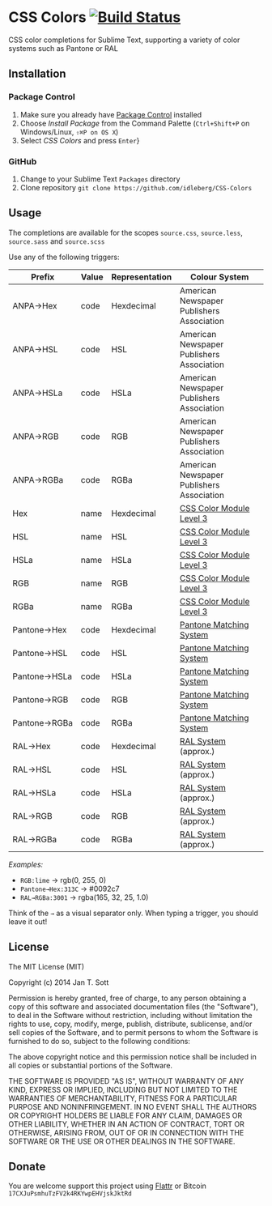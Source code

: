 # CSS Colors [![Build Status](https://secure.travis-ci.org/idleberg/CSS-Colors.png)](http://travis-ci.org/idleberg/CSS-Colors)

CSS color completions for Sublime Text, supporting a variety of color systems such as Pantone or RAL

## Installation

### Package Control

1. Make sure you already have [Package Control](http://wbond.net/sublime_packages/package_control/) installed
2. Choose *Install Package* from the Command Palette (`Ctrl+Shift+P` on Windows/Linux, `⇧⌘P on OS X`)
3. Select *CSS Colors* and press `Enter`}

### GitHub

1. Change to your Sublime Text `Packages` directory
2. Clone repository `git clone https://github.com/idleberg/CSS-Colors`

## Usage

The completions are available for the scopes `source.css`, `source.less`, `source.sass` and `source.scss`

Use any of the following triggers:

Prefix       | Value | Representation | Colour System
-------------|-------|----------------|--------------
ANPA→Hex     | code  | Hexdecimal     | American Newspaper Publishers Association
ANPA→HSL     | code  | HSL            | American Newspaper Publishers Association
ANPA→HSLa    | code  | HSLa           | American Newspaper Publishers Association
ANPA→RGB     | code  | RGB            | American Newspaper Publishers Association
ANPA→RGBa    | code  | RGBa           | American Newspaper Publishers Association
Hex          | name  | Hexdecimal     | [CSS Color Module Level 3](http://www.w3.org/TR/css3-color)
HSL          | name  | HSL            | [CSS Color Module Level 3](http://www.w3.org/TR/css3-color)
HSLa         | name  | HSLa           | [CSS Color Module Level 3](http://www.w3.org/TR/css3-color)
RGB          | name  | RGB            | [CSS Color Module Level 3](http://www.w3.org/TR/css3-color)
RGBa         | name  | RGBa           | [CSS Color Module Level 3](http://www.w3.org/TR/css3-color)
Pantone→Hex  | code  | Hexdecimal     | [Pantone Matching System](https://www.pantone.com)
Pantone→HSL  | code  | HSL            | [Pantone Matching System](https://www.pantone.com)
Pantone→HSLa | code  | HSLa           | [Pantone Matching System](https://www.pantone.com)
Pantone→RGB  | code  | RGB            | [Pantone Matching System](https://www.pantone.com)
Pantone→RGBa | code  | RGBa           | [Pantone Matching System](https://www.pantone.com)
RAL→Hex      | code  | Hexdecimal     | [RAL System](http://www.ralcolor.com/) (approx.)
RAL→HSL      | code  | HSL            | [RAL System](http://www.ralcolor.com/) (approx.)
RAL→HSLa     | code  | HSLa           | [RAL System](http://www.ralcolor.com/) (approx.)
RAL→RGB      | code  | RGB            | [RAL System](http://www.ralcolor.com/) (approx.)
RAL→RGBa     | code  | RGBa           | [RAL System](http://www.ralcolor.com/) (approx.)

*Examples:*

- `RGB:lime` → rgb(0, 255, 0)
- `Pantone→Hex:313C` → #0092c7
- `RAL→RGBa:3001` → rgba(165, 32, 25, 1.0)

Think of the `→` as a visual separator only. When typing a trigger, you should leave it out!


## License

The MIT License (MIT)

Copyright (c) 2014 Jan T. Sott

Permission is hereby granted, free of charge, to any person obtaining a copy of this software and associated documentation files (the "Software"), to deal in the Software without restriction, including without limitation the rights to use, copy, modify, merge, publish, distribute, sublicense, and/or sell copies of the Software, and to permit persons to whom the Software is furnished to do so, subject to the following conditions:

The above copyright notice and this permission notice shall be included in all copies or substantial portions of the Software.

THE SOFTWARE IS PROVIDED "AS IS", WITHOUT WARRANTY OF ANY KIND, EXPRESS OR IMPLIED, INCLUDING BUT NOT LIMITED TO THE WARRANTIES OF MERCHANTABILITY, FITNESS FOR A PARTICULAR PURPOSE AND NONINFRINGEMENT. IN NO EVENT SHALL THE AUTHORS OR COPYRIGHT HOLDERS BE LIABLE FOR ANY CLAIM, DAMAGES OR OTHER LIABILITY, WHETHER IN AN ACTION OF CONTRACT, TORT OR OTHERWISE, ARISING FROM, OUT OF OR IN CONNECTION WITH THE SOFTWARE OR THE USE OR OTHER DEALINGS IN THE SOFTWARE.

## Donate

You are welcome support this project using [Flattr](https://flattr.com/submit/auto?user_id=idleberg&url=https://github.com/idleberg/CSS-Colors) or Bitcoin `17CXJuPsmhuTzFV2k4RKYwpEHVjskJktRd`